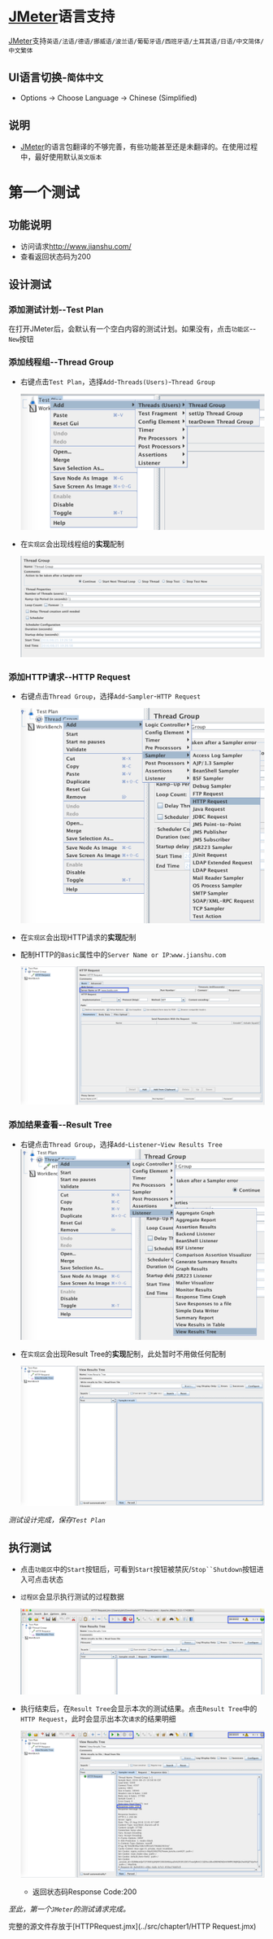 # [JMeter](http://jmeter.apache.org/)语言支持

[JMeter](http://jmeter.apache.org/)支持`英语/法语/德语/挪威语/波兰语/葡萄牙语/西班牙语/土耳其语/日语/中文简体/中文繁体`

## UI语言切换-`简体中文`

- Options -> Choose Language -> Chinese (Simplified)

## 说明

- [JMeter](http://jmeter.apache.org/)的语言包翻译的不够完善，有些功能甚至还是未翻译的。在使用过程中，最好使用默认`英文版本`

# 第一个测试

## 功能说明

- 访问请求<http://www.jianshu.com/>
- 查看返回状态码为200

## 设计测试

### 添加测试计划--Test Plan

在打开JMeter后，会默认有一个空白内容的测试计划。如果没有，点击`功能区`--`New`按钮

### 添加线程组--Thread Group

- 右键点击`Test Plan`，选择`Add`-`Threads(Users)`-`Thread Group`

  ![](../img/New-ThreadGroup.png)

- 在`实现区`会出现线程组的**实现**配制

  ![](../img/ThreadGroup-Config.png)

### 添加HTTP请求--HTTP Request

- 右键点击`Thread Group`，选择`Add`-`Sampler`-`HTTP Request`

  ![](../img/New-HttpRequest.png)

- 在`实现区`会出现HTTP请求的**实现**配制

- 配制HTTP的`Basic`属性中的`Server Name or IP`:`www.jianshu.com`

  ![](../img/HTTPRequest-Config.png)

### 添加结果查看--Result Tree

- 右键点击`Thread Group`，选择`Add`-`Listener`-`View Results Tree` ![](../img/New-ResultTree.png)
- 在`实现区`会出现Result Tree的**实现**配制，此处暂时不用做任何配制

  ![](../img/ResultTree-Config.png)

_测试设计完成，保存`Test Plan`_

## 执行测试

- 点击`功能区`中的`Start`按钮后，可看到`Start`按钮被禁灰/`Stop``Shutdown`按钮进入可点击状态
- `过程区`会显示执行测试的过程数据

  ![](../img/ExecuteProgress.png)

- 执行结束后，在`Result Tree`会显示本次的测试结果。点击`Result Tree`中的`HTTP Request`，此时会显示出本次`请求`的结果明细

  ![](../img/ResultTree-Result.png)

  - 返回状态码Response Code:200

_至此，第一个`JMeter`的测试请求完成。_

完整的源文件存放于[HTTPRequest.jmx](../src/chapter1/HTTP Request.jmx)
